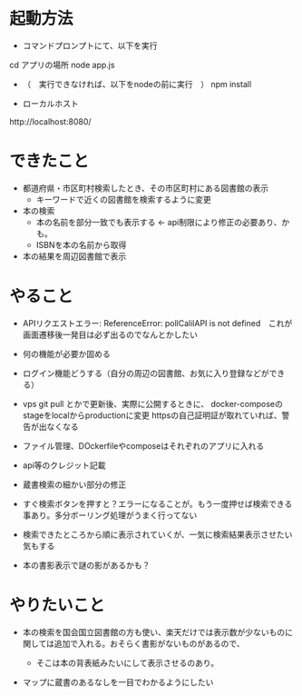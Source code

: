 # 起動方法
- コマンドプロンプトにて、以下を実行

cd アプリの場所
node app.js

- （　実行できなければ、以下をnodeの前に実行　）
npm install


- ローカルホスト

http://localhost:8080/


# できたこと

- 都道府県・市区町村検索したとき、その市区町村にある図書館の表示
  - キーワードで近くの図書館を検索するように変更
- 本の検索
  - 本の名前を部分一致でも表示する <- api制限により修正の必要あり、かも。
  - ISBNを本の名前から取得
- 本の結果を周辺図書館で表示

# やること

- APIリクエストエラー: ReferenceError: pollCalilAPI is not defined　これが画面遷移後一発目は必ず出るのでなんとかしたい

- 何の機能が必要か固める

- ログイン機能どうする（自分の周辺の図書館、お気に入り登録などができる）

- vps
git pull とかで更新後、実際に公開するときに、
docker-composeのstageをlocalからproductionに変更
httpsの自己証明証が取れていれば、警告が出なくなる

- ファイル管理、DOckerfileやcomposeはそれぞれのアプリに入れる

- api等のクレジット記載

- 蔵書検索の細かい部分の修正
 - すぐ検索ボタンを押すと？エラーになることが。もう一度押せば検索できる事あり。多分ボーリング処理がうまく行ってない
 - 検索できたところから順に表示されていくが、一気に検索結果表示させたい気もする

- 本の書影表示で謎の影があるかも？


# やりたいこと

- 本の検索を国会国立図書館の方も使い、楽天だけでは表示数が少ないものに関しては追加で入れる。おそらく書影がないものがあるので、
  - そこは本の背表紙みたいにして表示させるのあり。

- マップに蔵書のあるなしを一目でわかるようにしたい